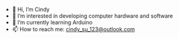 - 👋 Hi, I’m Cindy
- 👀 I’m interested in developing computer hardware and software
- 🌱 I’m currently learning Arduino
- 📫 How to reach me: cindy_su_123@outlook.com

<!---
Cindysu123/Cindysu123 is a ✨ special ✨ repository because its `README.md` (this file) appears on your GitHub profile.
You can click the Preview link to take a look at your changes.
--->
